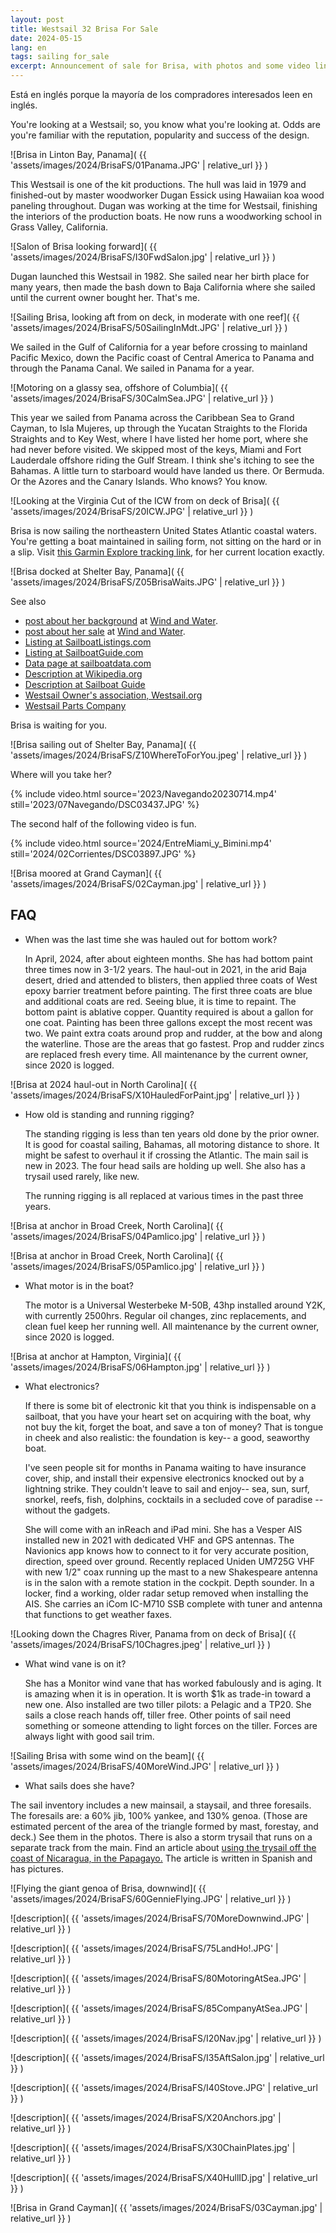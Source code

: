 ```yaml
---
layout: post
title: Westsail 32 Brisa For Sale
date: 2024-05-15
lang: en
tags: sailing for_sale
excerpt: Announcement of sale for Brisa, with photos and some video links.
---
```


Está en inglés porque la mayoría de los compradores interesados leen en inglés.

You're looking at a Westsail; so, you know what you're looking at.  Odds are
you're familiar with the reputation, popularity and success of the design.

![Brisa in Linton Bay, Panama](
  {{ 'assets/images/2024/BrisaFS/01Panama.JPG' | relative_url }}
)

This Westsail is one of the kit productions. The hull was laid in 1979 and
finished-out by master woodworker Dugan Essick using Hawaiian koa wood paneling
throughout.  Dugan was working at the time for Westsail, finishing the
interiors of the production boats. He now runs a woodworking school in Grass
Valley, California.

![Salon of Brisa looking forward](
  {{ 'assets/images/2024/BrisaFS/I30FwdSalon.jpg' | relative_url }}
)

Dugan launched this Westsail in 1982. She sailed near her birth place for many
years, then made the bash down to Baja California where she sailed until the
current owner bought her. That's me.

![Sailing Brisa, looking aft from on deck, in moderate with one reef](
  {{ 'assets/images/2024/BrisaFS/50SailingInMdt.JPG' | relative_url }}
)

We sailed in the Gulf of California for a year before crossing to mainland
Pacific Mexico, down the Pacific coast of Central America to Panama and through
the Panama Canal. We sailed in Panama for a year.

![Motoring on a glassy sea, offshore of Columbia](
  {{ 'assets/images/2024/BrisaFS/30CalmSea.JPG' | relative_url }}
)

This year we sailed from Panama across the Caribbean Sea to Grand Cayman, to
Isla Mujeres, up through the Yucatan Straights to the Florida Straights and to
Key West, where I have listed her home port, where she had never before
visited. We skipped most of the keys, Miami and Fort Lauderdale offshore riding
the Gulf Stream.  I think she's itching to see the Bahamas. A little turn to
starboard would have landed us there. Or Bermuda. Or the Azores and the Canary
Islands.  Who knows?  You know.

![Looking at the Virginia Cut of the ICW from on deck of Brisa](
  {{ 'assets/images/2024/BrisaFS/20ICW.JPG' | relative_url }}
)

Brisa is now sailing the northeastern United States Atlantic coastal waters.
You're getting a boat maintained in sailing form, not sitting on the hard or in
a slip.  Visit [this Garmin Explore tracking link][track], for her current
location exactly.

[track]: https://share.garmin.com/BrisaUY

![Brisa docked at Shelter Bay, Panama](
  {{ 'assets/images/2024/BrisaFS/Z05BrisaWaits.JPG' | relative_url }}
)

See also
- [post about her background][bg] at [Wind and Water][wnw].
- [post about her sale][fs] at [Wind and Water][wnw].
- [Listing at SailboatListings.com][sbl]
- [Listing at SailboatGuide.com](https://sailboat.guide/c6uwai)
- [Data page at sailboatdata.com](https://sailboatdata.com/sailboat/westsail-32)
- [Description at Wikipedia.org](https://en.wikipedia.org/wiki/Westsail_32)
- [Description at Sailboat Guide](https://sailboat.guide/westsail/32)
- [Westsail Owner's association, Westsail.org](https://www.westsail.org/)
- [Westsail Parts Company](https://westsailparts.com/)

[bg]: https://wnw.wbreeze.com/2020/12/wandering-home.html
[fs]: https://wnw.wbreeze.com/2024/05/Westsail-32-For-Sale.html
[sbl]: https://www.sailboatlistings.com/view/104455
[wnw]: https://wnw.wbreeze.com/posts/

Brisa is waiting for you.

![Brisa sailing out of Shelter Bay, Panama](
  {{ 'assets/images/2024/BrisaFS/Z10WhereToForYou.jpeg' | relative_url }}
)

Where will you take her?

{% include video.html
  source='2023/Navegando20230714.mp4'
  still='2023/07Navegando/DSC03437.JPG'
%}

The second half of the following video is fun.

{% include video.html
  source='2024/EntreMiami_y_Bimini.mp4'
  still='2024/02Corrientes/DSC03897.JPG'
%}

![Brisa moored at Grand Cayman](
  {{ 'assets/images/2024/BrisaFS/02Cayman.jpg' | relative_url }}
)

## FAQ

- When was the last time she was hauled out for bottom work?

  In April, 2024, after about eighteen months. She has had bottom paint three
  times now in 3-1/2 years. The haul-out in 2021, in the arid Baja desert,
  dried and attended to blisters, then applied three coats of West epoxy
  barrier treatment before painting.  The first three coats are blue and
  additional coats are red. Seeing blue, it is time to repaint. The bottom
  paint is ablative copper. Quantity required is about a gallon for one coat.
  Painting has been three gallons except the most recent was two.  We paint
  extra coats around prop and rudder, at the bow and along the waterline. Those
  are the areas that go fastest. Prop and rudder zincs are replaced fresh every
  time.  All maintenance by the current owner, since 2020 is logged.

![Brisa at 2024 haul-out in North Carolina](
  {{ 'assets/images/2024/BrisaFS/X10HauledForPaint.jpg' | relative_url }}
)

- How old is standing and running rigging?

  The standing rigging is less than ten years old done by the prior owner.  It
  is good for coastal sailing, Bahamas, all motoring distance to shore. It
  might be safest to overhaul it if crossing the Atlantic. The main sail is new
  in 2023. The four head sails are holding up well. She also has a trysail used
  rarely, like new.

  The running rigging is all replaced at various times in the past three years.

![Brisa at anchor in Broad Creek, North Carolina](
  {{ 'assets/images/2024/BrisaFS/04Pamlico.jpg' | relative_url }}
)

![Brisa at anchor in Broad Creek, North Carolina](
  {{ 'assets/images/2024/BrisaFS/05Pamlico.jpg' | relative_url }}
)

- What motor is in the boat?

  The motor is a Universal Westerbeke M-50B, 43hp installed around Y2K, with
  currently 2500hrs. Regular oil changes, zinc replacements, and clean fuel
  keep her running well. All maintenance by the current owner, since 2020 is
  logged.

![Brisa at anchor at Hampton, Virginia](
  {{ 'assets/images/2024/BrisaFS/06Hampton.jpg' | relative_url }}
)

- What electronics?

  If there is some bit of electronic kit that you think is indispensable on a
  sailboat, that you have your heart set on acquiring with the boat, why not buy
  the kit, forget the boat, and save a ton of money? That is tongue in cheek
  and also realistic: the foundation is key-- a good, seaworthy boat.

  I've seen people sit for months in Panama waiting to have insurance cover,
  ship, and install their expensive electronics knocked out by a lightning
  strike. They couldn't leave to sail and enjoy-- sea, sun, surf, snorkel,
  reefs, fish, dolphins, cocktails in a secluded cove of paradise --without the
  gadgets.

  She will come with an inReach and iPad mini. She has a Vesper AIS installed
  new in 2021 with dedicated VHF and GPS antennas. The Navionics app knows how
  to connect to it for very accurate position, direction, speed over ground.
  Recently replaced Uniden UM725G VHF with new 1/2" coax running up the mast to
  a new Shakespeare antenna is in the salon with a remote station in the
  cockpit. Depth sounder. In a locker, find a working, older radar setup
  removed when installing the AIS. She carries an iCom IC-M710 SSB complete
  with tuner and antenna that functions to get weather faxes.

![Looking down the Chagres River, Panama from on deck of Brisa](
  {{ 'assets/images/2024/BrisaFS/10Chagres.jpeg' | relative_url }}
)

- What wind vane is on it?

  She has a Monitor wind vane that has worked fabulously and is aging. It is
  amazing when it is in operation. It is worth $1k as trade-in toward a new
  one. Also installed are two tiller pilots: a Pelagic and a TP20. She sails a
  close reach hands off, tiller free. Other points of sail need something or
  someone attending to light forces on the tiller. Forces are always light with
  good sail trim.

![Sailing Brisa with some wind on the beam](
  {{ 'assets/images/2024/BrisaFS/40MoreWind.JPG' | relative_url }}
)

- What sails does she have?

The sail inventory includes a new mainsail, a staysail, and three foresails.
The foresails are: a 60% jib, 100% yankee, and 130% genoa. (Those are
estimated percent of the area of the triangle formed by mast, forestay, and
deck.) See them in the photos. There is also a storm trysail that runs on a
separate track from the main. Find an article about [using the trysail off the
coast of Nicaragua, in the Papagayo.][reposo] The article is written in
Spanish and has pictures.

[reposo]: https://brisa.uy/2022/03/13/Reposo-del-Alta-Mar.html

![Flying the giant genoa of Brisa, downwind](
  {{ 'assets/images/2024/BrisaFS/60GennieFlying.JPG' | relative_url }}
)

![description](
  {{ 'assets/images/2024/BrisaFS/70MoreDownwind.JPG' | relative_url }}
)

![description](
  {{ 'assets/images/2024/BrisaFS/75LandHo!.JPG' | relative_url }}
)

![description](
  {{ 'assets/images/2024/BrisaFS/80MotoringAtSea.JPG' | relative_url }}
)

![description](
  {{ 'assets/images/2024/BrisaFS/85CompanyAtSea.JPG' | relative_url }}
)

![description](
  {{ 'assets/images/2024/BrisaFS/I20Nav.jpg' | relative_url }}
)

![description](
  {{ 'assets/images/2024/BrisaFS/I35AftSalon.jpg' | relative_url }}
)

![description](
  {{ 'assets/images/2024/BrisaFS/I40Stove.JPG' | relative_url }}
)

![description](
  {{ 'assets/images/2024/BrisaFS/X20Anchors.jpg' | relative_url }}
)

![description](
  {{ 'assets/images/2024/BrisaFS/X30ChainPlates.jpg' | relative_url }}
)

![description](
  {{ 'assets/images/2024/BrisaFS/X40HullID.jpg' | relative_url }}
)

![Brisa in Grand Cayman](
  {{ 'assets/images/2024/BrisaFS/03Cayman.jpg' | relative_url }}
)

